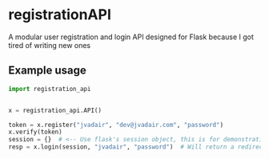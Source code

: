 # registrationAPI
A modular user registration and login API designed for Flask because I got tired of writing new ones

## Example usage
```python
import registration_api


x = registration_api.API()

token = x.register("jvadair", "dev@jvadair.com", "password")
x.verify(token)
session = {}  # <-- Use flask's session object, this is for demonstration
resp = x.login(session, "jvadair", "password")  # Will return a redirect or error message
```
